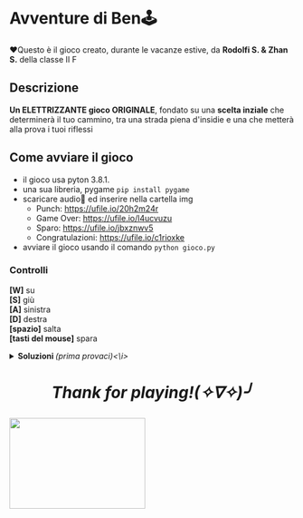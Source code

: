 # Avventure di Ben🕹️

❤️Questo è il gioco creato, durante le vacanze estive, da __Rodolfi S. & Zhan S.__ della classe II F

## Descrizione 

__Un ELETTRIZZANTE gioco ORIGINALE__, fondato su una __scelta inziale__ che determinerà il tuo cammino, tra una strada piena d'insidie e una che metterà alla prova i tuoi riflessi

## Come avviare il gioco
 
 - il gioco usa pyton 3.8.1.   
 - una sua libreria, pygame `pip install pygame` 
 - scaricare audio🎵 ed inserire nella cartella img    
   - Punch:  https://ufile.io/20h2m24r
   - Game Over:  https://ufile.io/l4ucvuzu
   - Sparo:  https://ufile.io/jbxznwv5
   - Congratulazioni:  https://ufile.io/c1rioxke  
 - avviare il gioco usando il comando `python gioco.py`   

### Controlli  

__[W]__ su  
__[S]__ giù  
__[A]__ sinistra    
__[D]__ destra    
__[spazio]__ salta    
__[tasti del mouse]__ spara   



<details>
<summary>
<b>Soluzioni </b><i>(prima provaci)<\i>
</summary>
<p> 1. La vera uscita è quella di destra <br>         
    2. C'è una scala nascosta che inizia dal bordo a sinistra <br>     
    3. Il percorso è specchiato, uguale a quello di sinistra, ma trasperente. Ricorda di fare un bel salto lungo alla fine</p>     
<i> Tutti i livelli sono possibili e stati testati!!!</i>  
</details>

# <p align=center>Thank for playing!(✧∇✧)╯</p>
     
<img src="https://media.giphy.com/media/3oriOfmIO7XHzKVeEw/giphy.gif" align=center width="240" height="160"/>

